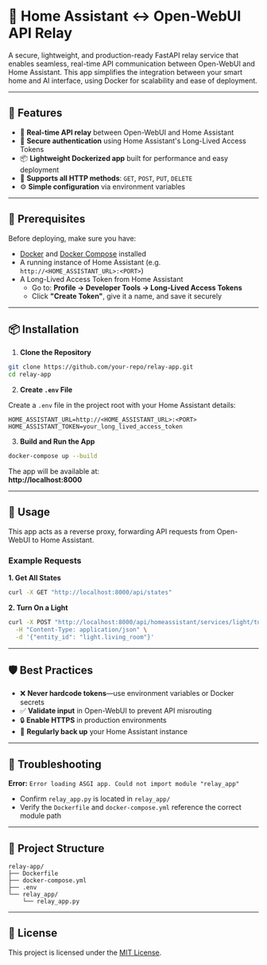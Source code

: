 # 🔄 Home Assistant ↔ Open-WebUI API Relay

A secure, lightweight, and production-ready FastAPI relay service that enables seamless, real-time API communication between Open-WebUI and Home Assistant. This app simplifies the integration between your smart home and AI interface, using Docker for scalability and ease of deployment.

---

## 🚀 Features

- 🔄 **Real-time API relay** between Open-WebUI and Home Assistant  
- 🔐 **Secure authentication** using Home Assistant's Long-Lived Access Tokens  
- 📦 **Lightweight Dockerized app** built for performance and easy deployment  
- 📡 **Supports all HTTP methods**: `GET`, `POST`, `PUT`, `DELETE`  
- ⚙️ **Simple configuration** via environment variables  

---

## 🧰 Prerequisites

Before deploying, make sure you have:

- [Docker](https://www.docker.com/) and [Docker Compose](https://docs.docker.com/compose/install/) installed  
- A running instance of Home Assistant (e.g. `http://<HOME_ASSISTANT_URL>:<PORT>`)  
- A Long-Lived Access Token from Home Assistant  
  - Go to: **Profile → Developer Tools → Long-Lived Access Tokens**
  - Click **"Create Token"**, give it a name, and save it securely  

---

## 📦 Installation

1. **Clone the Repository**

```bash
git clone https://github.com/your-repo/relay-app.git
cd relay-app
```

2. **Create `.env` File**

Create a `.env` file in the project root with your Home Assistant details:

```env
HOME_ASSISTANT_URL=http://<HOME_ASSISTANT_URL>:<PORT>
HOME_ASSISTANT_TOKEN=your_long_lived_access_token
```

3. **Build and Run the App**

```bash
docker-compose up --build
```

The app will be available at:  
**http://localhost:8000**

---

## 📱 Usage

This app acts as a reverse proxy, forwarding API requests from Open-WebUI to Home Assistant.

### Example Requests

**1. Get All States**

```bash
curl -X GET "http://localhost:8000/api/states"
```

**2. Turn On a Light**

```bash
curl -X POST "http://localhost:8000/api/homeassistant/services/light/turn_on" \
  -H "Content-Type: application/json" \
  -d '{"entity_id": "light.living_room"}'
```

---

## 🛡️ Best Practices

- ❌ **Never hardcode tokens**—use environment variables or Docker secrets  
- ✅ **Validate input** in Open-WebUI to prevent API misrouting  
- 🔒 **Enable HTTPS** in production environments  
- 💾 **Regularly back up** your Home Assistant instance  

---

## 🧪 Troubleshooting

**Error:** `Error loading ASGI app. Could not import module "relay_app"`  
- Confirm `relay_app.py` is located in `relay_app/`  
- Verify the `Dockerfile` and `docker-compose.yml` reference the correct module path  

---

## 📁 Project Structure

```
relay-app/
├── Dockerfile
├── docker-compose.yml
├── .env
└── relay_app/
    └── relay_app.py
```

---

## 📜 License

This project is licensed under the [MIT License](LICENSE).